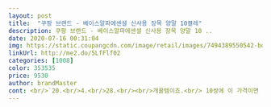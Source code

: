```yaml
---
layout: post 
title:  "쿠팡 브랜드 - 베이스알파에센셜 신사용 장목 양말 10켤레" 
description: 쿠팡 브랜드 - 베이스알파에센셜 신사용 장목 양말 10 ..
date: 2020-07-16 00:31:04 
img: https://static.coupangcdn.com/image/retail/images/7494389550542-bd68d8f1-7add-4b6f-9114-b71d5745299e.jpg 
linkUrl: http://me2.do/5LfFlf02 
categories: [1008] 
color: 353535 
price: 9530 
author: brandMaster 
cont: <br/>`20.<br/>4.<br/>28.<br/><br/>개꿀템이죠.<br/> 10쌍에 이 가격이면 뭐.<br/>.<br/> 양말은 1종류로 통일해서 신어버려야 제맛.<br/><br/>구매가격 9,300<br/>구매일 `19.<br/>12.<br/>23.<br/><br/>넥타이는 남성 조문용 넥타이 베스트 9종, <br/> -, J001예요! 와이셔츠랑 잘 어울리는 것 같아서 구매했어요.<br/> 두꺼운 거와 얇은게 있는데 제가 몸이 말라서 얇은 걸 샀어요.<br/> 구입했을 당시 9,900이였는데 지금 50프로 할인해서 4,900 이네요.<br/> 같이 사면 좋을 거 같아서 추천드려요<br/>닥터마틴 8홀 때문에 샀어요!<br/>단, 소재가 조금 얇아요.<br/><br/>도착일 `19.<br/>12.<br/>24.<br/><br/>바로 세탁후 신으려고 빨래통으로 넣었어요.<br/><br/>발길이는 2527cm<br/>상품가격 9,900 > (`20.<br/>4.<br/>28.<br/>)4,900<br/>양말 발목밴드도 너무 쪼이는 그런것도 아니고 부드럽고 좋네요.<br/><br/>양말이야 매일 갈아신고 세탁하다보면 요즘은 무슨 떨어져서 못신는게 아니라 꼭 발꼬락 발톱부분이 꼭 닳아서 구멍이 나려해  쿠팡브랜드베이스 알파 에센셜 신사용 장목 양말로 10켤레를 구매를 했어요.<br/><br/>여성인 제가 신어봐도 맞아 신축성도 좋으니 충분히 맞을것 같아요.<br/><br/> 
---
```

 